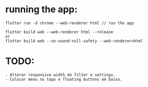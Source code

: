 

# running the app:
    flutter run -d chrome --web-renderer html // run the app
    
    flutter build web --web-renderer html --release
    or 
    flutter build web --no-sound-null-safety --web-renderer=html


# TODO:
    - Alterar responsive width de filter e settings.
    - Colocar menu no topo e floating buttons em baixo.


    
